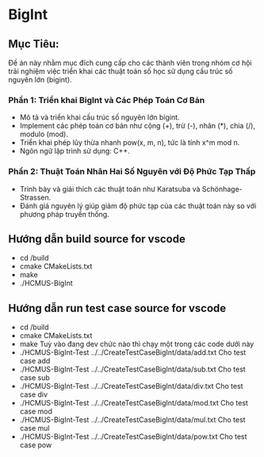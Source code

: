 # BigInt

## **Mục Tiêu:** 

Đề án này nhằm mục đích cung cấp cho các thành viên trong nhóm cơ hội trải nghiệm việc triển khai các thuật toán số học sử dụng cấu trúc số nguyên lớn (bigint).

### **Phần 1: Triển khai BigInt và Các Phép Toán Cơ Bản**  
- Mô tả và triển khai cấu trúc số nguyên lớn bigint.
- Implement các phép toán cơ bản như cộng (+), trừ (-), nhân (*), chia (/), modulo (mod).
- Triển khai phép lũy thừa nhanh pow(x, m, n), tức là tính x^m mod n.
- Ngôn ngữ lập trình sử dụng: C++.

### **Phần 2: Thuật Toán Nhân Hai Số Nguyên với Độ Phức Tạp Thấp**  
- Trình bày và giải thích các thuật toán như Karatsuba và Schönhage-Strassen.
- Đánh giá nguyên lý giúp giảm độ phức tạp của các thuật toán này so với phương pháp truyền thống.

## **Hướng dẫn build source for vscode**
- cd /build
- cmake CMakeLists.txt
- make
- ./HCMUS-BigInt

## **Hướng dẫn run test case source for vscode**
- cd /build
- cmake CMakeLists.txt
- make
Tuỳ vào đang dev chức nào thì chạy một trong các code dưới này
- ./HCMUS-BigInt-Test ../../CreateTestCaseBigInt/data/add.txt Cho test case add 
- ./HCMUS-BigInt-Test ../../CreateTestCaseBigInt/data/sub.txt Cho test case sub
- ./HCMUS-BigInt-Test ../../CreateTestCaseBigInt/data/div.txt Cho test case div
- ./HCMUS-BigInt-Test ../../CreateTestCaseBigInt/data/mod.txt Cho test case mod
- ./HCMUS-BigInt-Test ../../CreateTestCaseBigInt/data/mul.txt Cho test case mul
- ./HCMUS-BigInt-Test ../../CreateTestCaseBigInt/data/pow.txt Cho test case pow
